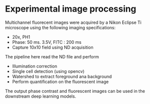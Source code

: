 # Experimental image processing 

Multichannel fluorecent images were acquired by a Nikon Eclipse Ti microscope using the following imaging specifications:
- 20x, PH1 
- Phase: 50 ms. 3.5V, FITC : 200 ms 
- Capture 10x10 field using ND acquisition 

The pipeline here read the ND file and perform 
- Illumination correction
- Single cell detection (using opencv)
- Watershed to extract foreground ana background 
- Perform quantification on the fluorescent image 

The output phase contrast and fluorescent images can be used in the downstream deep learning models. 
